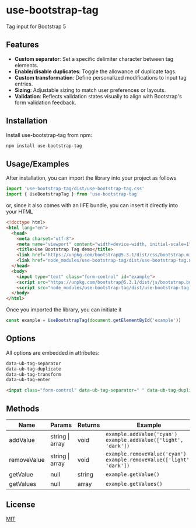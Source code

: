 
# use-bootstrap-tag

Tag input for Bootstrap 5


## Features

- **Custom separator**: Set a specific delimiter character between tag elements.
- **Enable/disable duplicates**: Toggle the allowance of duplicate tags.
- **Custom transformation**: Define personalized modifications to input tag entries.
- **Sizing**: Adjustable sizing to match user preferences or layouts.
- **Validation**: Reflects validation states visually to align with Bootstrap's form validation feedback.
## Installation

Install use-bootstrap-tag from npm:

```bash
npm install use-bootstrap-tag
```

## Usage/Examples

After installation, you can import the library into your project as follows

```javascript
import 'use-bootstrap-tag/dist/use-bootstrap-tag.css'
import { UseBootstrapTag } from 'use-bootstrap-tag'
```

or, since it also comes with an IIFE bundle, you can insert it directly into your HTML

```html
<!doctype html>
<html lang="en">
  <head>
    <meta charset="utf-8">
    <meta name="viewport" content="width=device-width, initial-scale=1">
    <title>Use Bootstrap Tag demo</title>
    <link href="https://unpkg.com/bootstrap@5.3.1/dist/css/bootstrap.min.css" rel="stylesheet">
    <link href="node_modules/use-bootstrap-tag/dist/use-bootstrap-tag.min.css" rel="stylesheet">
  </head>
  <body>
    <input type="text" class="form-control" id="example">
    <script src="https://unpkg.com/bootstrap@5.3.1/dist/js/bootstrap.bundle.min.js"></script>
    <script src="node_modules/use-bootstrap-tag/dist/use-bootstrap-tag.min.js"></script>
  </body>
</html>
```

Once you imported the library, you can initiate it

```javascript
const example = UseBootstrapTag(document.getElementById('example'))
```


## Options

All options are embedded in attributes:

```html
data-ub-tag-separator
data-ub-tag-duplicate
data-ub-tag-transform
data-ub-tag-enter
```

```html
<input class="form-control" data-ub-tag-separator=" " data-ub-tag-duplicate data-ub-tag-transform="input => input.toUpperCase()" data-ub-tag-enter>
```
## Methods

| Name    | Params          | Returns         | Example                           |
|---------|-----------------|-----------------|-----------------------------------|
| addValue  | string \| array | void    | `example.addValue('cyan')`<br/>`example.addValue(['light', 'dark'])`    |
| removeValue  | string \| array | void    | `example.removeValue('cyan')`<br/>`example.removeValue(['light', 'dark'])`    |
| getValue  | null            | string  | `example.getValue()`  |
| getValues | null            | array   | `example.getValues()` |

## License

[MIT](./LICENSE)
